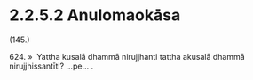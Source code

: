 

# 2.2.5.2 Anulomaokāsa





(145.)

624\. »  Yattha kusalā dhammā nirujjhanti tattha akusalā dhammā nirujjhissantīti? …pe… .



